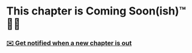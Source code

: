 # This chapter is Coming Soon(ish)™ 👨‍💻

### **[✉️ Get notified when a new chapter is out](https://www.fromthetrenches.dev/p/dev-guide)**
